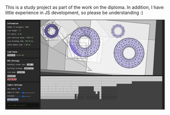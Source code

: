 This is a study project as part of the work on the diploma. In addition, I have little experience in JS development, so please be understanding :) 

![Иллюстрация](https://github.com/inzrv/bvh/blob/main/pic1.png)
